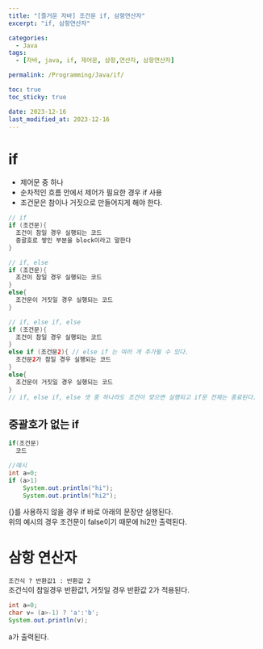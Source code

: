 ```yaml
---
title: "[즐거운 자바] 조건문 if, 삼항연산자"
excerpt: "if, 삼항연산자"

categories:
  - Java
tags:
  - [자바, java, if, 제어문, 삼항,연산자, 삼항연산자]

permalink: /Programming/Java/if/

toc: true
toc_sticky: true

date: 2023-12-16
last_modified_at: 2023-12-16
---
```

# if
- 제어문 중 하나
- 순차적인 흐름 안에서 제어가 필요한 경우 if 사용
- 조건문은 참이나 거짓으로 만들어지게 해야 한다.  

```java
// if
if (조건문){
  조건이 참일 경우 실행되는 코드
  중괄호로 쌓인 부분을 block이라고 말한다
}
```

```java
// if, else
if (조건문){
  조건이 참일 경우 실행되는 코드
}
else{
  조건문이 거짓일 경우 실행되는 코드
}
```

```java
// if, else if, else
if (조건문){
  조건이 참일 경우 실행되는 코드
}
else if (조건문2){ // else if 는 여러 개 추가될 수 있다.
  조건문2가 참일 경우 실행되는 코드
}
else{
  조건문이 거짓일 경우 실행되는 코드
}
// if, else if, else 셋 중 하나라도 조건이 맞으면 실행되고 if문 전체는 종료된다.
```

## 중괄호가 없는 if
```java
if(조건문)
  코드

//예시
int a=0;
if (a>1)
    System.out.println("hi");
    System.out.println("hi2");
```

{}를 사용하지 않을 경우 if 바로 아래의 문장만 실행된다.  
위의 예시의 경우 조건문이 false이기 때문에 hi2만 출력된다.  

# 삼항 연산자
`조건식 ? 반환값1 : 반환값 2`  
조건식이 참일경우 반환값1, 거짓일 경우 반환값 2가 적용된다.  

```java
int a=0;
char v= (a>-1) ? 'a':'b';
System.out.println(v);
```
a가 출력된다.